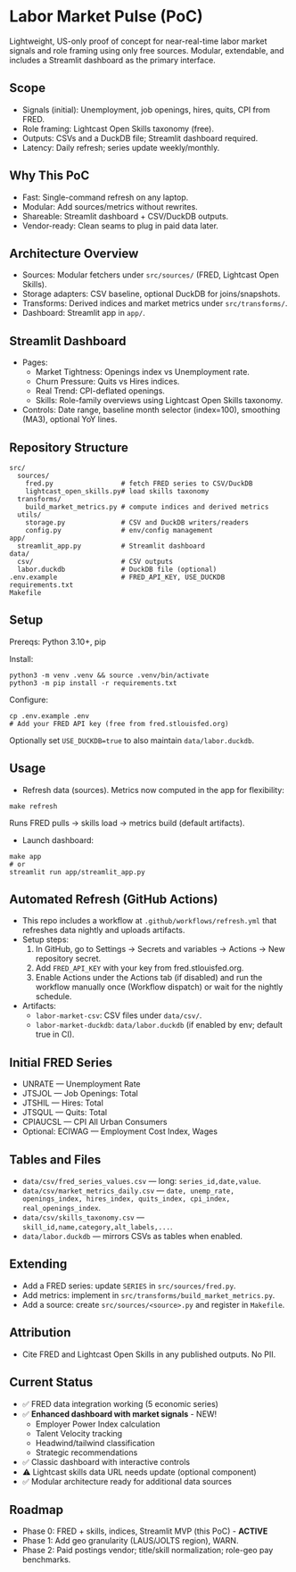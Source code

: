 # Labor Market Pulse (PoC)

Lightweight, US-only proof of concept for near-real-time labor market signals and role framing using only free sources. Modular, extendable, and includes a Streamlit dashboard as the primary interface.

## Scope
- Signals (initial): Unemployment, job openings, hires, quits, CPI from FRED.
- Role framing: Lightcast Open Skills taxonomy (free).
- Outputs: CSVs and a DuckDB file; Streamlit dashboard required.
- Latency: Daily refresh; series update weekly/monthly.

## Why This PoC
- Fast: Single-command refresh on any laptop.
- Modular: Add sources/metrics without rewrites.
- Shareable: Streamlit dashboard + CSV/DuckDB outputs.
- Vendor-ready: Clean seams to plug in paid data later.

## Architecture Overview
- Sources: Modular fetchers under `src/sources/` (FRED, Lightcast Open Skills).
- Storage adapters: CSV baseline, optional DuckDB for joins/snapshots.
- Transforms: Derived indices and market metrics under `src/transforms/`.
- Dashboard: Streamlit app in `app/`.

## Streamlit Dashboard
- Pages:
  - Market Tightness: Openings index vs Unemployment rate.
  - Churn Pressure: Quits vs Hires indices.
  - Real Trend: CPI-deflated openings.
  - Skills: Role-family overviews using Lightcast Open Skills taxonomy.
- Controls: Date range, baseline month selector (index=100), smoothing (MA3), optional YoY lines.

## Repository Structure
```
src/
  sources/
    fred.py                 # fetch FRED series to CSV/DuckDB
    lightcast_open_skills.py# load skills taxonomy
  transforms/
    build_market_metrics.py # compute indices and derived metrics
  utils/
    storage.py              # CSV and DuckDB writers/readers
    config.py               # env/config management
app/
  streamlit_app.py          # Streamlit dashboard
data/
  csv/                      # CSV outputs
  labor.duckdb              # DuckDB file (optional)
.env.example                # FRED_API_KEY, USE_DUCKDB
requirements.txt
Makefile
```

## Setup
Prereqs: Python 3.10+, pip

Install:
```
python3 -m venv .venv && source .venv/bin/activate
python3 -m pip install -r requirements.txt
```

Configure:
```
cp .env.example .env
# Add your FRED API key (free from fred.stlouisfed.org)
```
Optionally set `USE_DUCKDB=true` to also maintain `data/labor.duckdb`.

## Usage
- Refresh data (sources). Metrics now computed in the app for flexibility:
```
make refresh
```
Runs FRED pulls → skills load → metrics build (default artifacts).

- Launch dashboard:
```
make app
# or
streamlit run app/streamlit_app.py
```

## Automated Refresh (GitHub Actions)
- This repo includes a workflow at `.github/workflows/refresh.yml` that refreshes data nightly and uploads artifacts.
- Setup steps:
  1. In GitHub, go to Settings → Secrets and variables → Actions → New repository secret.
  2. Add `FRED_API_KEY` with your key from fred.stlouisfed.org.
  3. Enable Actions under the Actions tab (if disabled) and run the workflow manually once (Workflow dispatch) or wait for the nightly schedule.
- Artifacts:
  - `labor-market-csv`: CSV files under `data/csv/`.
  - `labor-market-duckdb`: `data/labor.duckdb` (if enabled by env; default true in CI).

## Initial FRED Series
- UNRATE — Unemployment Rate
- JTSJOL — Job Openings: Total
- JTSHIL — Hires: Total
- JTSQUL — Quits: Total
- CPIAUCSL — CPI All Urban Consumers
- Optional: ECIWAG — Employment Cost Index, Wages

## Tables and Files
- `data/csv/fred_series_values.csv` — long: `series_id,date,value`.
- `data/csv/market_metrics_daily.csv` — `date, unemp_rate, openings_index, hires_index, quits_index, cpi_index, real_openings_index`.
- `data/csv/skills_taxonomy.csv` — `skill_id,name,category,alt_labels,...`.
- `data/labor.duckdb` — mirrors CSVs as tables when enabled.

## Extending
- Add a FRED series: update `SERIES` in `src/sources/fred.py`.
- Add metrics: implement in `src/transforms/build_market_metrics.py`.
- Add a source: create `src/sources/<source>.py` and register in `Makefile`.

## Attribution
- Cite FRED and Lightcast Open Skills in any published outputs. No PII.

## Current Status
- ✅ FRED data integration working (5 economic series)
- ✅ **Enhanced dashboard with market signals** - NEW!
  - Employer Power Index calculation
  - Talent Velocity tracking
  - Headwind/tailwind classification
  - Strategic recommendations
- ✅ Classic dashboard with interactive controls
- ⚠️ Lightcast skills data URL needs update (optional component)
- ✅ Modular architecture ready for additional data sources

## Roadmap
- Phase 0: FRED + skills, indices, Streamlit MVP (this PoC) - **ACTIVE**
- Phase 1: Add geo granularity (LAUS/JOLTS region), WARN.
- Phase 2: Paid postings vendor; title/skill normalization; role-geo pay benchmarks.
